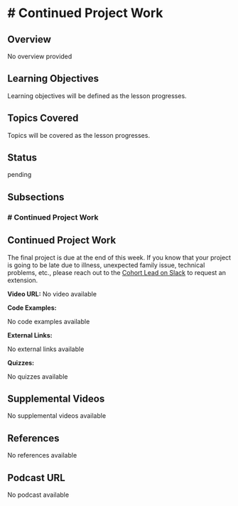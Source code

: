 # # Continued Project Work

## Overview

No overview provided

## Learning Objectives

Learning objectives will be defined as the lesson progresses.

## Topics Covered

Topics will be covered as the lesson progresses.

## Status

pending

## Subsections

### # Continued Project Work

## Continued Project Work

The final project is due at the end of this week. If you know that your project is going to be late due to illness, unexpected family issue, technical problems, etc., please reach out to the [Cohort Lead on Slack](https://codethedream.slack.com/team/U03KDBGK5M5) to request an extension.


**Video URL:** No video available

**Code Examples:**

No code examples available

**External Links:**

No external links available

**Quizzes:**

No quizzes available

## Supplemental Videos

No supplemental videos available

## References

No references available

## Podcast URL

No podcast available